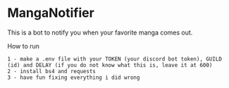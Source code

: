 # MangaNotifier

This is a bot to notify you when your favorite manga comes out.

How to run
```
1 - make a .env file with your TOKEN (your discord bot token), GUILD (id) and DELAY (if you do not know what this is, leave it at 600)
2 - install bs4 and requests
3 - have fun fixing everything i did wrong
```
